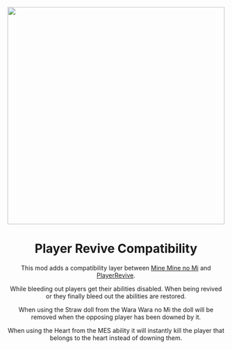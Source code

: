 <p align="center">
	<img src="https://raw.githubusercontent.com/rathmerdominik/player-revive-compat/main/src/main/resources/mmnmrevive.png" height="500" width="500">
</p>

<h1 align="center">Player Revive Compatibility</h1>

<p align="center">
	This mod adds a compatibility layer between 
	<a href="https://www.curseforge.com/minecraft/mc-mods/mine-mine-no-mi">Mine Mine no Mi</a> and 
	<a href="https://www.curseforge.com/minecraft/mc-mods/playerrevive">PlayerRevive</a>.
</p>

<p align="center">
While bleeding out players get their abilities disabled. When being revived or they finally bleed out the abilities are restored.
</p>
<p align="center">
When using the Straw doll from the Wara Wara no Mi the doll will be removed when the opposing player has been downed by it.
</p>
<p align="center">
When using the Heart from the MES ability it will instantly kill the player that belongs to the heart instead of downing them.
</p>
